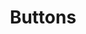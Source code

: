 ---
layout: design-system
group: components

title: Buttons
description: Buttons are used to initialize an action. `<button>` tags.... `<a>` tags... The interchangeable classes affect different parts of the button. `btn` is the base class shared by all buttons. `btn-primary` etc indicate the button’s color. `btn-xl` etc. indicate the button’s size. And `btn--page-specific` is where you can insert any classes particular to your page (usually margins for the location of the button on the page).

subgroups:
    - title: Sizes
      description: These are all of the current potential options for button sizes, determined by the `btn-size` classes (`btn-md` etc.). Make sure to switch out the color class (`btn-primary`) if you intend to use a different color button (see colors section further down). We use flexible names (“Medium” instead of exact measurements) because...
      variations:
            - title: Medium
              description: FPO Short write up on guidance for when to use these vs other buttons. Pages used in.
              example: examples/buttons/size-medium.html
            - title: Medium-Narrow
              description: FPO Short write up on guidance for when to use these vs other buttons. Pages used in.
              example: examples/buttons/size-medium-narrow.html
            - title: Large
              description: FPO Short write up on guidance for when to use these vs other buttons. Pages used in.
              example: examples/buttons/size-large.html
            - title: X-Large
              description: FPO Short write up on guidance for when to use these vs other buttons. Pages used in.
              example: examples/buttons/size-x-large.html
            - title: X-Large-Long
              description: FPO Short write up on guidance for when to use these vs other buttons. Pages used in.
              example: examples/buttons/size-x-large-long.html
    - title: Colors
      description: These are all of the current potential options for button sizes, determined by the `btn-size` classes (`btn-md` etc.). Make sure to switch out the color class (`btn-primary`) if you intend to use a different color button (see colors section further down).
      variations:
            - title: Primary
              description: FPO Short write up on guidance for when to use these vs other buttons. Pages used in.
              example: examples/buttons/color-primary.html
            - title: Primary on Dark
              description: FPO Short write up on guidance for when to use these vs other buttons. Pages used in.
              example: examples/buttons/color-primary-on-dark.html
            - title: Dark
              description: FPO Short write up on guidance for when to use these vs other buttons. Pages used in.
              example: examples/buttons/color-dark.html
---